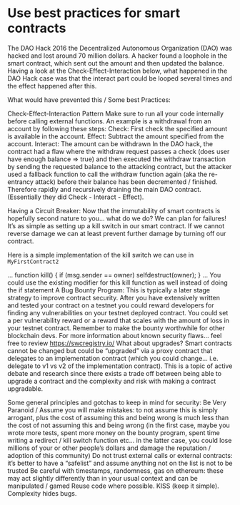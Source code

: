 # Use best practices for smart contracts

The DAO Hack
2016 the Decentralized Autonomous Organization (DAO) was hacked and lost around 70 million dollars. A hacker found a loophole in the smart contract, which sent out the amount and then updated the balance. Having a look at the Check-Effect-Interaction below, what happened in the DAO Hack case was that the interact part could be looped several times and the effect happened after this.


What would have prevented this / Some best Practices:

Check-Effect-Interaction Pattern
Make sure to run all your code internally before calling external functions. 
An example is a withdrawal from an account by following these steps:
Check: First check the specified amount is available in the account.
Effect: Subtract the amount specified from the account.
Interact: The amount can be withdrawn 
In the DAO hack, the contract had a flaw where the withdraw request passes a check (does user have enough balance => true) and then executed the withdraw transaction by sending the requested balance to the attacking contract, but the attacker used a fallback function to call the withdraw function again (aka the re-entrancy attack) before their balance has been decremented / finished. Therefore rapidly and recursively draining the main DAO contract. (Essentially they did Check - Interact - Effect).
 
Having a Circuit Breaker: 
Now that the immutability of smart contracts is hopefully second nature to you… what do we do? 
We can plan for failures! 
It’s as simple as setting up a kill switch in our smart contract. If we cannot reverse damage we can at least prevent further damage by turning off our contract. 

Here is a simple implementation of the kill switch we can use in `MyFirstContract2`

… 
function kill() { if (msg.sender == owner) selfdestruct(owner); }
…
You could use the existing modifier for this kill function as well instead of doing the if statement
A Bug Bounty Program:
This is typically a later stage strategy to improve contract security. 
After you have extensively written and tested your contract on a testnet you could reward developers for finding any vulnerabilities on your testnet deployed contract. You could set a per vulnerability reward or a reward that scales with the amount of loss in your testnet contract. 
Remember to make the bounty worthwhile for other blockchain devs. 
For more information about known security flaws… feel free to review https://swcregistry.io/
What about upgrades? 
Smart contracts cannot be changed but could be “upgraded” via a proxy contract that delegates to an implementation contract (which you could change… i.e. delegate to v1 vs v2 of the implementation contract). This is a topic of active debate and research since there exists a trade off between being able to upgrade a contract and the complexity and risk with making a contract upgradable.
 
 
 
 
Some general principles and gotchas to keep in mind for security:
Be Very Paranoid / Assume you will make mistakes: to not assume this is simply arrogant, plus the cost of assuming this and being wrong is much less than the cost of not assuming this and being wrong (in the first case, maybe you wrote more tests, spent more money on the bounty program, spent time writing a redirect / kill switch function etc… in the latter case, you could lose millions of your or other people’s dollars and damage the reputation / adoption of this community)
Do not trust external calls or external contracts: it’s better to have a “safelist” and assume anything not on the list is not to be trusted
Be careful with timestamps, randomness, gas on ethereum: these  may act slightly differently than in your usual context and can be manipulated / gamed
Reuse code where possible.
KISS (keep it simple). Complexity hides bugs.
